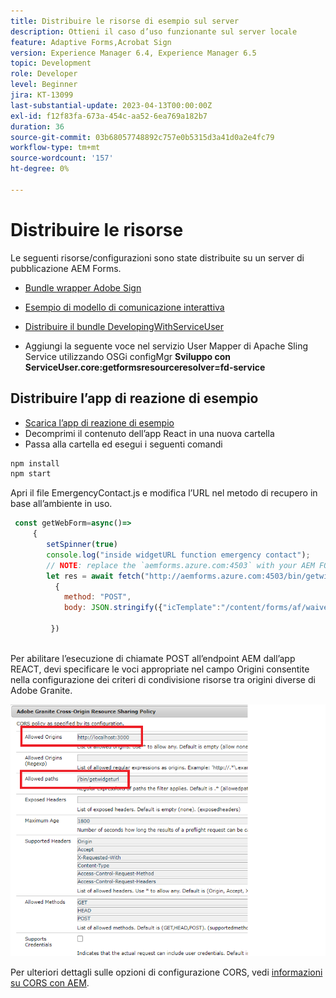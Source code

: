 ```yaml
---
title: Distribuire le risorse di esempio sul server
description: Ottieni il caso d’uso funzionante sul server locale
feature: Adaptive Forms,Acrobat Sign
version: Experience Manager 6.4, Experience Manager 6.5
topic: Development
role: Developer
level: Beginner
jira: KT-13099
last-substantial-update: 2023-04-13T00:00:00Z
exl-id: f12f83fa-673a-454c-aa52-6ea769a182b7
duration: 36
source-git-commit: 03b68057748892c757e0b5315d3a41d0a2e4fc79
workflow-type: tm+mt
source-wordcount: '157'
ht-degree: 0%

---
```


# Distribuire le risorse

Le seguenti risorse/configurazioni sono state distribuite su un server di pubblicazione AEM Forms.

* [Bundle wrapper Adobe Sign](assets/AcrobatSign.core-1.0.0-SNAPSHOT.jar)

* [Esempio di modello di comunicazione interattiva](assets/waiver-interactive-communication.zip)
* [Distribuire il bundle DevelopingWithServiceUser](https://experienceleague.adobe.com/docs/experience-manager-learn/assets/developingwithserviceuser.zip?lang=it)
* Aggiungi la seguente voce nel servizio User Mapper di Apache Sling Service utilizzando OSGi configMgr
  **Sviluppo con ServiceUser.core:getformsresourceresolver=fd-service**

## Distribuire l’app di reazione di esempio

* [Scarica l’app di reazione di esempio](assets/mult-step-form1.zip)
* Decomprimi il contenuto dell’app React in una nuova cartella
* Passa alla cartella ed esegui i seguenti comandi

```java
npm install
npm start
```

Apri il file EmergencyContact.js e modifica l’URL nel metodo di recupero in base all’ambiente in uso.


```javascript
 const getWebForm=async()=>
     {
        setSpinner(true)
        console.log("inside widgetURL function emergency contact");
        // NOTE: replace the `aemforms.azure.com:4503` with your AEM FORM server
        let res = await fetch("http://aemforms.azure.com:4503/bin/getwidgeturl",
          {
            method: "POST",
            body: JSON.stringify({"icTemplate":"/content/forms/af/waiver/waiver/channels/print","waiver":formData})
                     
         })
 
```

Per abilitare l’esecuzione di chiamate POST all’endpoint AEM dall’app REACT, devi specificare le voci appropriate nel campo Origini consentite nella configurazione dei criteri di condivisione risorse tra origini diverse di Adobe Granite.

![cors-setting](assets/cors-settings.png)

Per ulteriori dettagli sulle opzioni di configurazione CORS, vedi [informazioni su CORS con AEM](https://experienceleague.adobe.com/docs/experience-manager-learn/foundation/security/understand-cross-origin-resource-sharing.html?lang=it).

